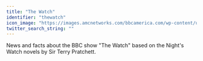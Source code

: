 ```yaml
---
title: "The Watch"
identifier: "thewatch"
icon_image: "https://images.amcnetworks.com/bbcamerica.com/wp-content/uploads/2015/11/TW_100_IK_0930_5753-RT.jpg"
twitter_search_string: ""
---
```

News and facts about the BBC show "The Watch" based on the Night's Watch novels by Sir Terry Pratchett.